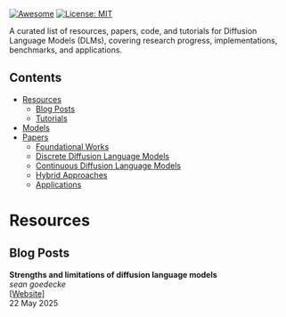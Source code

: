 [![Awesome](https://cdn.rawgit.com/sindresorhus/awesome/d7305f38d29fed78fa85652e3a63e154dd8e8829/media/badge.svg)](https://github.com/hee9joon/Awesome-Diffusion-Models) 
[![License: MIT](https://img.shields.io/badge/License-MIT-green.svg)](https://opensource.org/licenses/MIT)

A curated list of resources, papers, code, and tutorials for Diffusion Language Models (DLMs), covering research progress, implementations, benchmarks, and applications.

## Contents
- [Resources](#resources)
  - [Blog Posts](#blog-posts)
  - [Tutorials](#tutorials)
- [Models](#models)
- [Papers](#papers)
  - [Foundational Works](#foundational-works)
  - [Discrete Diffusion Language Models](#discrete-diffusion-language-models)
  - [Continuous Diffusion Language Models](#continuous-diffusion-language-models)
  - [Hybrid Approaches](#hybrid-approaches)
  - [Applications](#applications)

 
# Resources
## Blog Posts

**Strengths and limitations of diffusion language models** \
*sean goedecke* \
[[Website](https://www.seangoedecke.com/limitations-of-text-diffusion-models/)] \
22 May 2025
